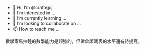- 👋 Hi, I’m @craftejcj
- 👀 I’m interested in ...
- 🌱 I’m currently learning ...
- 💞️ I’m looking to collaborate on ...
- 📫 How to reach me ...

<!---
craftejcj/craftejcj is a ✨ special ✨ repository because its `README.md` (this file) appears on your GitHub profile.
You can click the Preview link to take a look at your changes.
--->
數學家馬拉錘的數學能力是超強的，但做倉頡碼表的水平還有待提高。
